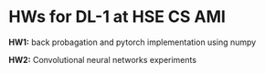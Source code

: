 # HWs for DL-1 at HSE CS AMI

**HW1:** back probagation and pytorch implementation using numpy

**HW2:** Convolutional neural networks experiments

